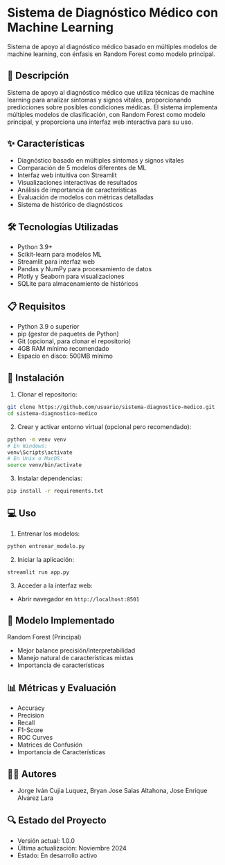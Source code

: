 # Sistema de Diagnóstico Médico con Machine Learning

Sistema de apoyo al diagnóstico médico basado en múltiples modelos de machine learning, con énfasis en Random Forest como modelo principal.

## 📝 Descripción
Sistema de apoyo al diagnóstico médico que utiliza técnicas de machine learning para analizar síntomas y signos vitales, proporcionando predicciones sobre posibles condiciones médicas. El sistema implementa múltiples modelos de clasificación, con Random Forest como modelo principal, y proporciona una interfaz web interactiva para su uso.

## ✨ Características
- Diagnóstico basado en múltiples síntomas y signos vitales
- Comparación de 5 modelos diferentes de ML
- Interfaz web intuitiva con Streamlit
- Visualizaciones interactivas de resultados
- Análisis de importancia de características
- Evaluación de modelos con métricas detalladas
- Sistema de histórico de diagnósticos

## 🛠️ Tecnologías Utilizadas
- Python 3.9+
- Scikit-learn para modelos ML
- Streamlit para interfaz web
- Pandas y NumPy para procesamiento de datos
- Plotly y Seaborn para visualizaciones
- SQLite para almacenamiento de históricos

## 📋 Requisitos
- Python 3.9 o superior
- pip (gestor de paquetes de Python)
- Git (opcional, para clonar el repositorio)
- 4GB RAM mínimo recomendado
- Espacio en disco: 500MB mínimo

## 🚀 Instalación

1. Clonar el repositorio:
```bash
git clone https://github.com/usuario/sistema-diagnostico-medico.git
cd sistema-diagnostico-medico
```

2. Crear y activar entorno virtual (opcional pero recomendado):
```bash
python -m venv venv
# En Windows:
venv\Scripts\activate
# En Unix o MacOS:
source venv/bin/activate
```

3. Instalar dependencias:
```bash
pip install -r requirements.txt
```

## 💻 Uso

1. Entrenar los modelos:
```bash
python entrenar_modelo.py
```

2. Iniciar la aplicación:
```bash
streamlit run app.py
```

3. Acceder a la interfaz web:
- Abrir navegador en `http://localhost:8501`


## 🤖 Modelo Implementado
Random Forest (Principal)
  - Mejor balance precisión/interpretabilidad
  - Manejo natural de características mixtas
  - Importancia de características



## 📊 Métricas y Evaluación
- Accuracy
- Precision
- Recall
- F1-Score
- ROC Curves
- Matrices de Confusión
- Importancia de Características


## 🙋‍♂️ Autores
- Jorge Iván Cujia Luquez,  Bryan Jose Salas Altahona, Jose Enrique Alvarez Lara



## 🔍 Estado del Proyecto
- Versión actual: 1.0.0
- Última actualización: Noviembre 2024
- Estado: En desarrollo activo
